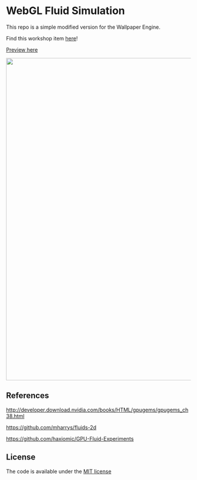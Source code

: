 # WebGL Fluid Simulation

This repo is a simple modified version for the Wallpaper Engine.

Find this workshop item [here](https://steamcommunity.com/sharedfiles/filedetails/?id=1846923623)!

[Preview here](https://paveldogreat.github.io/WebGL-Fluid-Simulation/)

<img src="/screenshot.jpg?raw=true" width="880">

## References

http://developer.download.nvidia.com/books/HTML/gpugems/gpugems_ch38.html

https://github.com/mharrys/fluids-2d

https://github.com/haxiomic/GPU-Fluid-Experiments

## License

The code is available under the [MIT license](https://github.com/PavelDoGreat/WebGL-Fluid-Simulation/blob/master/LICENSE)
